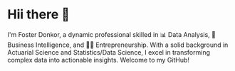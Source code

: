# Hii there 👋

I'm Foster Donkor,  a dynamic professional skilled in 📊 Data Analysis, 💼 Business Intelligence, and 👨‍💼 Entrepreneurship. With a solid background in Actuarial Science and Statistics/Data Science, I excel in transforming complex data into actionable insights. Welcome to my GitHub!
